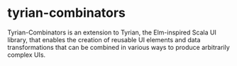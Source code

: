 # tyrian-combinators
Tyrian-Combinators is an extension to Tyrian, the Elm-inspired Scala UI library, that enables the creation of reusable UI elements and data transformations that can be combined in various ways to produce arbitrarily complex UIs.
